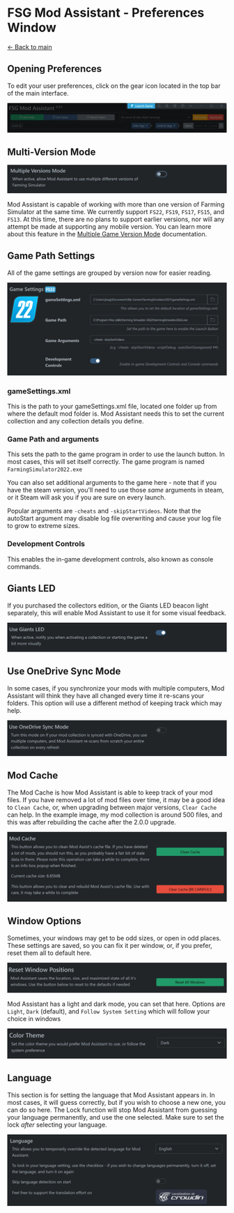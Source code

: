# FSG Mod Assistant - Preferences Window

[← Back to main](index.html)

## Opening Preferences

To edit your user preferences, click on the gear icon located in the top bar of the main interface.

![overview](img/interfacemap_topbar.webp)

## Multi-Version Mode

![Version](img/prefs-multi.webp)

Mod Assistant is capable of working with more than one version of Farming Simulator at the same time.  We currently support `FS22`, `FS19`, `FS17`, `FS15`, and `FS13`.  At this time, there are no plans to support earlier versions, nor will any attempt be made at supporting any mobile version.  You can learn more about this feature in the [Multiple Game Version Mode](multi-version.html) documentation.

## Game Path Settings

All of the game settings are grouped by version now for easier reading.

![Game Path](img/prefs-fs22.webp)

### gameSettings.xml

This is the path to your gameSettings.xml file, located one folder up from where the default mod folder is. Mod Assistant needs this to set the current collection and any collection details you define.

### Game Path and arguments

This sets the path to the game program in order to use the launch button.  In most cases, this will set itself correctly.  The game program is named `FarmingSimulator2022.exe`

You can also set additional arguments to the game here - note that if you have the steam version, you'll need to use those *same* arguments in steam, or it Steam will ask you if you are sure on every launch.

Popular arguments are `-cheats` and `-skipStartVideos`.  Note that the autoStart argument may disable log file overwriting and cause your log file to grow to extreme sizes.

### Development Controls

This enables the in-game development controls, also known as console commands.


## Giants LED

If you purchased the collectors edition, or the Giants LED beacon light separately, this will enable Mod Assistant to use it for some visual feedback.

![LED](img/prefs-004.webp)

## Use OneDrive Sync Mode

In some cases, if you synchronize your mods with multiple computers, Mod Assistant will think they have all changed every time it re-scans your folders.  This option will use a different method of keeping track which may help.

![Sync mode](img/prefs-005.webp)

## Mod Cache

The Mod Cache is how Mod Assistant is able to keep track of your mod files.  If you have removed a lot of mod files over time, it may be a good idea to `Clean Cache`, or, when upgrading between major versions, `Clear Cache` can help. In the example image, my mod collection is around 500 files, and this was after rebuilding the cache after the 2.0.0 upgrade.

![Cache Options](img/prefs-006.webp)

## Window Options

Sometimes, your windows may get to be odd sizes, or open in odd places.  These settings are saved, so you can fix it per window, or, if you prefer, reset them all to default here.

![Cache Options](img/prefs-007.webp)

Mod Assistant has a light and dark mode, you can set that here.  Options are `Light`, `Dark` (default), and `Follow System Setting` which will follow your choice in windows

![Cache Options](img/prefs-008.webp)

## Language

This section is for setting the language that Mod Assistant appears in.  In most cases, it will guess correctly, but if you wish to choose a new one, you can do so here.  The Lock function will stop Mod Assistant from guessing your language permanently, and use the one selected.  Make sure to set the lock *after* selecting your language.

![Languages](img/prefs-009.webp)
